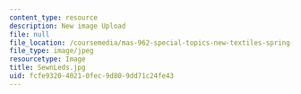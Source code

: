```yaml
---
content_type: resource
description: New image Upload
file: null
file_location: /coursemedia/mas-962-special-topics-new-textiles-spring-2010/fcfe932040210fec9d809dd71c24fe43_SewnLeds.jpg
file_type: image/jpeg
resourcetype: Image
title: SewnLeds.jpg
uid: fcfe9320-4021-0fec-9d80-9dd71c24fe43
---
```

